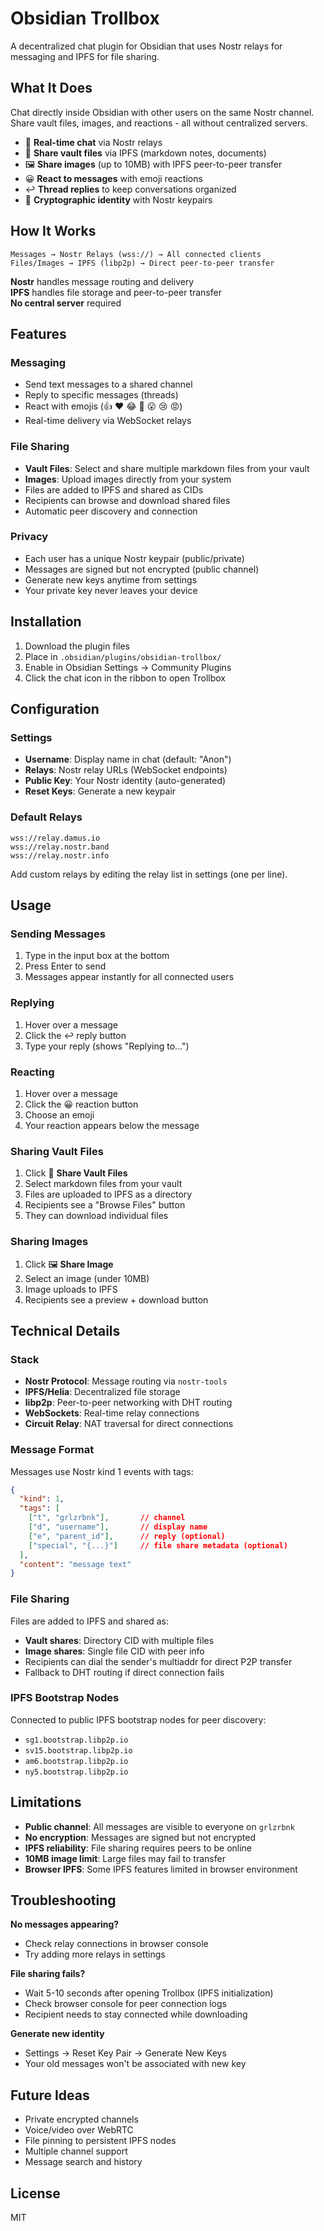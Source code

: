 # Obsidian Trollbox

A decentralized chat plugin for Obsidian that uses Nostr relays for messaging and IPFS for file sharing.

## What It Does

Chat directly inside Obsidian with other users on the same Nostr channel. Share vault files, images, and reactions - all without centralized servers.

- 💬 **Real-time chat** via Nostr relays
- 📁 **Share vault files** via IPFS (markdown notes, documents)
- 🖼️ **Share images** (up to 10MB) with IPFS peer-to-peer transfer
- 😀 **React to messages** with emoji reactions
- ↩️ **Thread replies** to keep conversations organized
- 🔑 **Cryptographic identity** with Nostr keypairs

## How It Works

```
Messages → Nostr Relays (wss://) → All connected clients
Files/Images → IPFS (libp2p) → Direct peer-to-peer transfer
```

**Nostr** handles message routing and delivery  
**IPFS** handles file storage and peer-to-peer transfer  
**No central server** required

## Features

### Messaging
- Send text messages to a shared channel
- Reply to specific messages (threads)
- React with emojis (👍 ❤️ 😂 🎉 😮 😢 😡)
- Real-time delivery via WebSocket relays

### File Sharing
- **Vault Files**: Select and share multiple markdown files from your vault
- **Images**: Upload images directly from your system
- Files are added to IPFS and shared as CIDs
- Recipients can browse and download shared files
- Automatic peer discovery and connection

### Privacy
- Each user has a unique Nostr keypair (public/private)
- Messages are signed but not encrypted (public channel)
- Generate new keys anytime from settings
- Your private key never leaves your device

## Installation

1. Download the plugin files
2. Place in `.obsidian/plugins/obsidian-trollbox/`
3. Enable in Obsidian Settings → Community Plugins
4. Click the chat icon in the ribbon to open Trollbox

## Configuration

### Settings

- **Username**: Display name in chat (default: "Anon")
- **Relays**: Nostr relay URLs (WebSocket endpoints)
- **Public Key**: Your Nostr identity (auto-generated)
- **Reset Keys**: Generate a new keypair

### Default Relays

```
wss://relay.damus.io
wss://relay.nostr.band
wss://relay.nostr.info
```

Add custom relays by editing the relay list in settings (one per line).

## Usage

### Sending Messages
1. Type in the input box at the bottom
2. Press Enter to send
3. Messages appear instantly for all connected users

### Replying
1. Hover over a message
2. Click the ↩️ reply button
3. Type your reply (shows "Replying to...")

### Reacting
1. Hover over a message
2. Click the 😀 reaction button
3. Choose an emoji
4. Your reaction appears below the message

### Sharing Vault Files
1. Click 📁 **Share Vault Files**
2. Select markdown files from your vault
3. Files are uploaded to IPFS as a directory
4. Recipients see a "Browse Files" button
5. They can download individual files

### Sharing Images
1. Click 🖼️ **Share Image**
2. Select an image (under 10MB)
3. Image uploads to IPFS
4. Recipients see a preview + download button

## Technical Details

### Stack
- **Nostr Protocol**: Message routing via `nostr-tools`
- **IPFS/Helia**: Decentralized file storage
- **libp2p**: Peer-to-peer networking with DHT routing
- **WebSockets**: Real-time relay connections
- **Circuit Relay**: NAT traversal for direct connections

### Message Format

Messages use Nostr kind 1 events with tags:
```json
{
  "kind": 1,
  "tags": [
    ["t", "grlzrbnk"],       // channel
    ["d", "username"],       // display name
    ["e", "parent_id"],      // reply (optional)
    ["special", "{...}"]     // file share metadata (optional)
  ],
  "content": "message text"
}
```

### File Sharing

Files are added to IPFS and shared as:
- **Vault shares**: Directory CID with multiple files
- **Image shares**: Single file CID with peer info
- Recipients can dial the sender's multiaddr for direct P2P transfer
- Fallback to DHT routing if direct connection fails

### IPFS Bootstrap Nodes

Connected to public IPFS bootstrap nodes for peer discovery:
- `sg1.bootstrap.libp2p.io`
- `sv15.bootstrap.libp2p.io`
- `am6.bootstrap.libp2p.io`
- `ny5.bootstrap.libp2p.io`

## Limitations

- **Public channel**: All messages are visible to everyone on `grlzrbnk`
- **No encryption**: Messages are signed but not encrypted
- **IPFS reliability**: File sharing requires peers to be online
- **10MB image limit**: Large files may fail to transfer
- **Browser IPFS**: Some IPFS features limited in browser environment

## Troubleshooting

**No messages appearing?**
- Check relay connections in browser console
- Try adding more relays in settings

**File sharing fails?**
- Wait 5-10 seconds after opening Trollbox (IPFS initialization)
- Check browser console for peer connection logs
- Recipient needs to stay connected while downloading

**Generate new identity**
- Settings → Reset Key Pair → Generate New Keys
- Your old messages won't be associated with new key

## Future Ideas

- Private encrypted channels
- Voice/video over WebRTC
- File pinning to persistent IPFS nodes
- Multiple channel support
- Message search and history

## License

MIT
